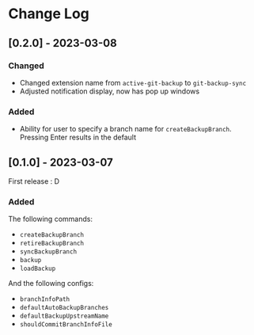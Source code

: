 # Change Log
## [0.2.0] - 2023-03-08

### Changed
- Changed extension name from `active-git-backup` to `git-backup-sync`
- Adjusted notification display, now has pop up windows

### Added
- Ability for user to specify a branch name for `createBackupBranch`. Pressing Enter results in the default

## [0.1.0] - 2023-03-07

First release : D

### Added
The following commands:
- `createBackupBranch`
- `retireBackupBranch`
- `syncBackupBranch`
- `backup`
- `loadBackup`

And the following configs:
- `branchInfoPath`
- `defaultAutoBackupBranches`
- `defaultBackupUpstreamName`
- `shouldCommitBranchInfoFile`